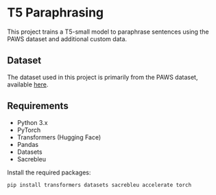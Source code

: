# T5 Paraphrasing 

This project trains a T5-small model to paraphrase sentences using the PAWS dataset and additional custom data.

## Dataset

The dataset used in this project is primarily from the PAWS dataset, available [here](https://www.kaggle.com/datasets/thedevastator/the-paws-dataset-for-paraphrase-identification).

## Requirements

- Python 3.x
- PyTorch
- Transformers (Hugging Face)
- Pandas
- Datasets
- Sacrebleu 

Install the required packages:
```sh
pip install transformers datasets sacrebleu accelerate torch
